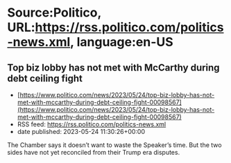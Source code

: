 # Source:Politico, URL:https://rss.politico.com/politics-news.xml, language:en-US

## Top biz lobby has not met with McCarthy during debt ceiling fight
 - [https://www.politico.com/news/2023/05/24/top-biz-lobby-has-not-met-with-mccarthy-during-debt-ceiling-fight-00098567](https://www.politico.com/news/2023/05/24/top-biz-lobby-has-not-met-with-mccarthy-during-debt-ceiling-fight-00098567)
 - RSS feed: https://rss.politico.com/politics-news.xml
 - date published: 2023-05-24 11:30:26+00:00

The Chamber says it doesn’t want to waste the Speaker’s time. But the two sides have not yet reconciled from their Trump era disputes.

